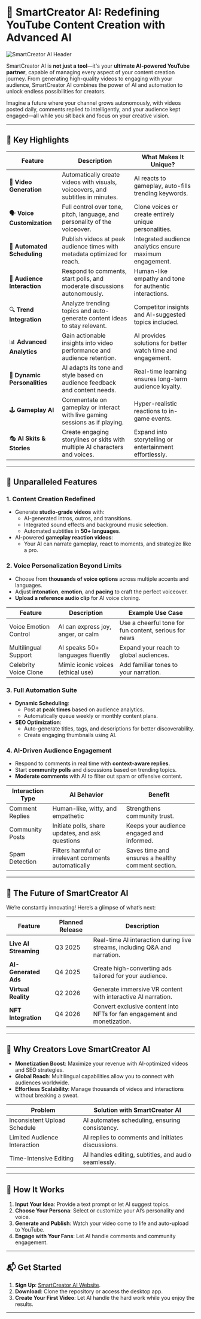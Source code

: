 # 🚀 SmartCreator AI: Redefining YouTube Content Creation with Advanced AI

![SmartCreator AI Header](https://i.ibb.co/BPx7wrC/DALL-E-2025-01-05-22-31-43-A-vibrant-cyberpunk-anime-style-banner-featuring-a-futuristic-egirl-AI-ch.webp)

SmartCreator AI is **not just a tool**—it's your **ultimate AI-powered YouTube partner**, capable of managing every aspect of your content creation journey. From generating high-quality videos to engaging with your audience, SmartCreator AI combines the power of AI and automation to unlock endless possibilities for creators.

Imagine a future where your channel grows autonomously, with videos posted daily, comments replied to intelligently, and your audience kept engaged—all while you sit back and focus on your creative vision.

---

## 🌟 Key Highlights

| **Feature**                | **Description**                                                                                     | **What Makes It Unique?**                                      |
|----------------------------|-----------------------------------------------------------------------------------------------------|----------------------------------------------------------------|
| 🎥 **Video Generation**    | Automatically create videos with visuals, voiceovers, and subtitles in minutes.                   | AI reacts to gameplay, auto-fills trending keywords.          |
| 🗣️ **Voice Customization** | Full control over tone, pitch, language, and personality of the voiceover.                         | Clone voices or create entirely unique personalities.          |
| 📅 **Automated Scheduling**| Publish videos at peak audience times with metadata optimized for reach.                          | Integrated audience analytics ensure maximum engagement.       |
| 💬 **Audience Interaction**| Respond to comments, start polls, and moderate discussions autonomously.                          | Human-like empathy and tone for authentic interactions.        |
| 🔍 **Trend Integration**   | Analyze trending topics and auto-generate content ideas to stay relevant.                         | Competitor insights and AI-suggested topics included.          |
| 📊 **Advanced Analytics**  | Gain actionable insights into video performance and audience retention.                           | AI provides solutions for better watch time and engagement.    |
| 🤖 **Dynamic Personalities**| AI adapts its tone and style based on audience feedback and content needs.                        | Real-time learning ensures long-term audience loyalty.         |
| 🕹️ **Gameplay AI**         | Commentate on gameplay or interact with live gaming sessions as if playing.                      | Hyper-realistic reactions to in-game events.                   |
| 🎭 **AI Skits & Stories**  | Create engaging storylines or skits with multiple AI characters and voices.                       | Expand into storytelling or entertainment effortlessly.         |

---

## 🌌 Unparalleled Features

### 1. **Content Creation Redefined**
- Generate **studio-grade videos** with:
  - AI-generated intros, outros, and transitions.
  - Integrated sound effects and background music selection.
  - Automated subtitles in **50+ languages**.
- AI-powered **gameplay reaction videos**:
  - Your AI can narrate gameplay, react to moments, and strategize like a pro.

### 2. **Voice Personalization Beyond Limits**
- Choose from **thousands of voice options** across multiple accents and languages.
- Adjust **intonation**, **emotion**, and **pacing** to craft the perfect voiceover.
- **Upload a reference audio clip** for AI voice cloning.

| **Feature**         | **Description**                    | **Example Use Case**                                  |
|----------------------|------------------------------------|------------------------------------------------------|
| Voice Emotion Control| AI can express joy, anger, or calm| Use a cheerful tone for fun content, serious for news|
| Multilingual Support | AI speaks 50+ languages fluently  | Expand your reach to global audiences.               |
| Celebrity Voice Clone| Mimic iconic voices (ethical use) | Add familiar tones to your narration.                |

### 3. **Full Automation Suite**
- **Dynamic Scheduling**:
  - Post at **peak times** based on audience analytics.
  - Automatically queue weekly or monthly content plans.
- **SEO Optimization**:
  - Auto-generate titles, tags, and descriptions for better discoverability.
  - Create engaging thumbnails using AI.

### 4. **AI-Driven Audience Engagement**
- Respond to comments in real time with **context-aware replies**.
- Start **community polls** and discussions based on trending topics.
- **Moderate comments** with AI to filter out spam or offensive content.

| **Interaction Type** | **AI Behavior**                                          | **Benefit**                                           |
|-----------------------|---------------------------------------------------------|------------------------------------------------------|
| Comment Replies       | Human-like, witty, and empathetic                       | Strengthens community trust.                         |
| Community Posts       | Initiate polls, share updates, and ask questions        | Keeps your audience engaged and informed.            |
| Spam Detection        | Filters harmful or irrelevant comments automatically    | Saves time and ensures a healthy comment section.    |

---

## 🔮 The Future of SmartCreator AI

We’re constantly innovating! Here’s a glimpse of what’s next:

| **Feature**            | **Planned Release** | **Description**                                                                 |
|-------------------------|---------------------|---------------------------------------------------------------------------------|
| **Live AI Streaming**   | Q3 2025            | Real-time AI interaction during live streams, including Q&A and narration.     |
| **AI-Generated Ads**    | Q4 2025            | Create high-converting ads tailored for your audience.                         |
| **Virtual Reality**     | Q2 2026            | Generate immersive VR content with interactive AI narration.                   |
| **NFT Integration**     | Q4 2026            | Convert exclusive content into NFTs for fan engagement and monetization.       |

---

## 🌟 Why Creators Love SmartCreator AI

- **Monetization Boost**: Maximize your revenue with AI-optimized videos and SEO strategies.
- **Global Reach**: Multilingual capabilities allow you to connect with audiences worldwide.
- **Effortless Scalability**: Manage thousands of videos and interactions without breaking a sweat.

| **Problem**                   | **Solution with SmartCreator AI**                          |
|--------------------------------|------------------------------------------------------|
| Inconsistent Upload Schedule   | AI automates scheduling, ensuring consistency.       |
| Limited Audience Interaction   | AI replies to comments and initiates discussions.    |
| Time-Intensive Editing         | AI handles editing, subtitles, and audio seamlessly. |

---

## 📖 How It Works

1. **Input Your Idea**: Provide a text prompt or let AI suggest topics.
2. **Choose Your Persona**: Select or customize your AI’s personality and voice.
3. **Generate and Publish**: Watch your video come to life and auto-upload to YouTube.
4. **Engage with Your Fans**: Let AI handle comments and community engagement.

---

## 📬 Get Started

1. **Sign Up**: [SmartCreator AI Website](https://example.com).
2. **Download**: Clone the repository or access the desktop app.
3. **Create Your First Video**: Let AI handle the hard work while you enjoy the results.

---
